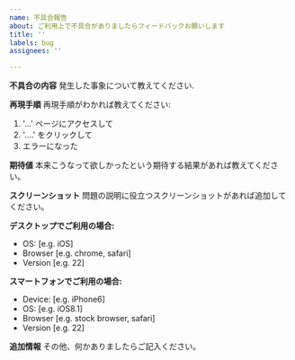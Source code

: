 ```yaml
---
name: 不具合報告
about: ご利用上で不具合がありましたらフィードバックお願いします
title: ''
labels: bug
assignees: ''

---
```


**不具合の内容**
発生した事象について教えてください.

**再現手順**
再現手順がわかれば教えてください:
1. '...' ページにアクセスして
2. '....' をクリックして
3. エラーになった

**期待値**
本来こうなって欲しかったという期待する結果があれば教えてください。

**スクリーンショット**
問題の説明に役立つスクリーンショットがあれば追加してください。

**デスクトップでご利用の場合:**
 - OS: [e.g. iOS]
 - Browser [e.g. chrome, safari]
 - Version [e.g. 22]

**スマートフォンでご利用の場合:**
 - Device: [e.g. iPhone6]
 - OS: [e.g. iOS8.1]
 - Browser [e.g. stock browser, safari]
 - Version [e.g. 22]

**追加情報**
その他、何かありましたらご記入ください。

